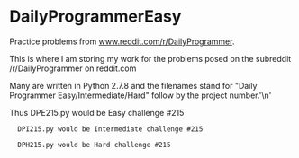 # DailyProgrammerEasy
Practice problems from www.reddit.com/r/DailyProgrammer. 

This is where I am storing my work for the problems posed on the subreddit /r/DailyProgrammer on reddit.com

Many are written in Python 2.7.8 and the filenames stand for "Daily Programmer Easy/Intermediate/Hard" follow by the project number.'\n'

Thus  DPE215.py would be Easy challenge #215

      DPI215.py would be Intermediate challenge #215
      
      DPH215.py would be Hard challenge #215
      
